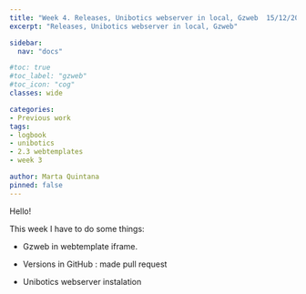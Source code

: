 ```yaml
---
title: "Week 4. Releases, Unibotics webserver in local, Gzweb  15/12/2020"
excerpt: "Releases, Unibotics webserver in local, Gzweb"

sidebar:
  nav: "docs"

#toc: true
#toc_label: "gzweb"
#toc_icon: "cog"
classes: wide

categories:
- Previous work
tags:
- logbook
- unibotics
- 2.3 webtemplates
- week 3

author: Marta Quintana
pinned: false
---
```


Hello!

This week I have to do some things:

-  Gzweb in webtemplate iframe.

- Versions in GitHub : made pull request
 
- Unibotics webserver instalation
